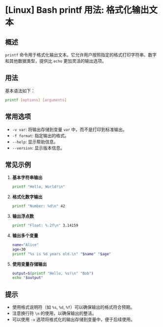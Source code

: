 # [Linux] Bash printf 用法: 格式化输出文本

## 概述
`printf` 命令用于格式化输出文本。它允许用户按照指定的格式打印字符串、数字和其他数据类型，提供比 `echo` 更加灵活的输出选项。

## 用法
基本语法如下：
```bash
printf [options] [arguments]
```

## 常用选项
- `-v var`: 将输出存储到变量 `var` 中，而不是打印到标准输出。
- `-f format`: 指定输出的格式。
- `--help`: 显示帮助信息。
- `--version`: 显示版本信息。

## 常见示例
1. **基本字符串输出**
   ```bash
   printf "Hello, World!\n"
   ```

2. **格式化数字输出**
   ```bash
   printf "Number: %d\n" 42
   ```

3. **输出浮点数**
   ```bash
   printf "Float: %.2f\n" 3.14159
   ```

4. **输出多个变量**
   ```bash
   name="Alice"
   age=30
   printf "%s is %d years old.\n" "$name" "$age"
   ```

5. **使用变量存储输出**
   ```bash
   output=$(printf "Hello, %s!\n" "Bob")
   echo "$output"
   ```

## 提示
- 使用格式说明符（如 `%s`, `%d`, `%f`）可以确保输出的格式符合预期。
- 注意换行符 `\n` 的使用，以确保输出的整洁。
- 可以使用 `-v` 选项将格式化的输出存储到变量中，便于后续使用。